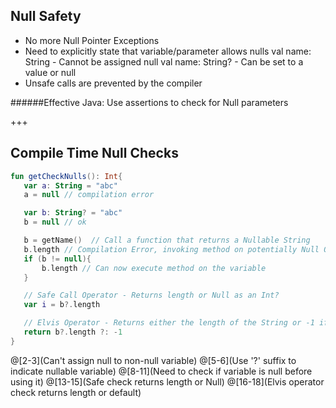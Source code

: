 ## Null Safety
- No more Null Pointer Exceptions
- Need to explicitly state that variable/parameter allows nulls
val name: String - Cannot be assigned null
val name: String? - Can be set to a value or null
- Unsafe calls are prevented by the compiler

######Effective Java: Use assertions to check for Null parameters

+++
## Compile Time Null Checks
``` Kotlin
fun getCheckNulls(): Int{
   var a: String = "abc"
   a = null // compilation error

   var b: String? = "abc"
   b = null // ok

   b = getName()  // Call a function that returns a Nullable String
   b.length // Compilation Error, invoking method on potentially Null Object
   if (b != null){
       b.length // Can now execute method on the variable
   }

   // Safe Call Operator - Returns length or Null as an Int?
   var i = b?.length

   // Elvis Operator - Returns either the length of the String or -1 if b is null
   return b?.length ?: -1
}
```
@[2-3](Can't assign null to non-null variable)
@[5-6](Use '?' suffix to indicate nullable variable)
@[8-11](Need to check if variable is null before using it)
@[13-15](Safe check returns length or Null)
@[16-18](Elvis operator check returns length or default)
